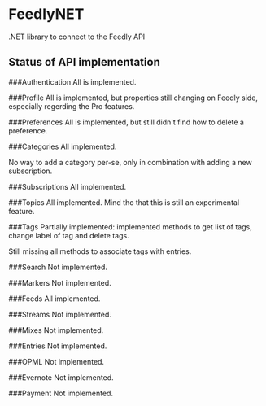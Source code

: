 FeedlyNET
=========

.NET library to connect to the Feedly API

Status of API implementation
--------
###Authentication
All is implemented.

###Profile
All is implemented, but properties still changing on Feedly side, especially regerding the Pro features.

###Preferences
All is implemented, but still didn't find how to delete a preference.

###Categories
All implemented.

No way to add a category per-se, only in combination with adding a new subscription.

###Subscriptions
All implemented.

###Topics
All implemented. Mind tho that this is still an experimental feature.

###Tags
Partially implemented: implemented methods to get list of tags, change label of tag and delete tags.

Still missing all methods to associate tags with entries.

###Search
Not implemented.

###Markers
Not implemented.

###Feeds
All implemented.

###Streams
Not implemented.

###Mixes
Not implemented.

###Entries
Not implemented.

###OPML
Not implemented.

###Evernote
Not implemented.

###Payment
Not implemented.
